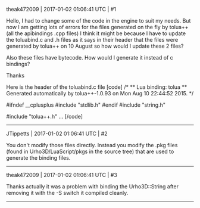 theak472009 | 2017-01-02 01:06:41 UTC | #1

Hello,
I had to change some of the code in the engine to suit my needs. But now I am getting lots of errors for the files generated on the fly by tolua++ (all the apibindings .cpp files)
I think it might be because I have to update the toluabind.c and .h files as it says in their header that the files were generated by tolua++ on 10 August so how would I update these 2 files?

Also these files have bytecode. How would I generate it instead of c bindings?

Thanks

Here is the header of the toluabind.c file
[code]
/*
** Lua binding: tolua
** Generated automatically by tolua++-1.0.93 on Mon Aug 10 22:44:52 2015.
*/

#ifndef __cplusplus
#include "stdlib.h"
#endif
#include "string.h"

#include "tolua++.h"
...
[/code]

-------------------------

JTippetts | 2017-01-02 01:06:41 UTC | #2

You don't modify those files directly. Instead you modify the .pkg files (found in Urho3D/LuaScript/pkgs in the source tree) that are used to generate the binding files.

-------------------------

theak472009 | 2017-01-02 01:06:41 UTC | #3

Thanks actually it was a problem with binding the Urho3D::String after removing it with the -S switch it compiled cleanly.

-------------------------

